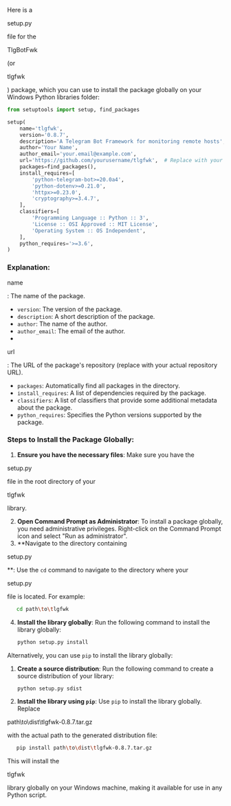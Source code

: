 
Here is a

setup.py

 file for the

TlgBotFwk

 (or

tlgfwk

) package, which you can use to install the package globally on your Windows Python libraries folder:

```python
from setuptools import setup, find_packages

setup(
    name='tlgfwk',
    version='0.8.7',
    description='A Telegram Bot Framework for monitoring remote hosts',
    author='Your Name',
    author_email='your.email@example.com',
    url='https://github.com/yourusername/tlgfwk',  # Replace with your repository URL
    packages=find_packages(),
    install_requires=[
        'python-telegram-bot>=20.0a4',
        'python-dotenv>=0.21.0',
        'httpx>=0.23.0',
        'cryptography>=3.4.7',
    ],
    classifiers=[
        'Programming Language :: Python :: 3',
        'License :: OSI Approved :: MIT License',
        'Operating System :: OS Independent',
    ],
    python_requires='>=3.6',
)
```

### Explanation:

name

: The name of the package.

- `version`: The version of the package.
- `description`: A short description of the package.
- `author`: The name of the author.
- `author_email`: The email of the author.
- 

url

: The URL of the package's repository (replace with your actual repository URL).

- `packages`: Automatically find all packages in the directory.
- `install_requires`: A list of dependencies required by the package.
- `classifiers`: A list of classifiers that provide some additional metadata about the package.
- `python_requires`: Specifies the Python versions supported by the package.

### Steps to Install the Package Globally:

1. **Ensure you have the necessary files**: Make sure you have the

setup.py

 file in the root directory of your

tlgfwk

 library.

2. **Open Command Prompt as Administrator**: To install a package globally, you need administrative privileges. Right-click on the Command Prompt icon and select "Run as administrator".
3. **Navigate to the directory containing

setup.py

**: Use the `cd` command to navigate to the directory where your

setup.py

 file is located. For example:

```sh
   cd path\to\tlgfwk
```

4. **Install the library globally**: Run the following command to install the library globally:
   ```sh
   python setup.py install
   ```

Alternatively, you can use `pip` to install the library globally:

1. **Create a source distribution**: Run the following command to create a source distribution of your library:

   ```sh
   python setup.py sdist
   ```
2. **Install the library using `pip`**: Use `pip` to install the library globally. Replace

path\to\dist\tlgfwk-0.8.7.tar.gz

 with the actual path to the generated distribution file:

```sh
   pip install path\to\dist\tlgfwk-0.8.7.tar.gz
```

This will install the

tlgfwk

 library globally on your Windows machine, making it available for use in any Python script.

